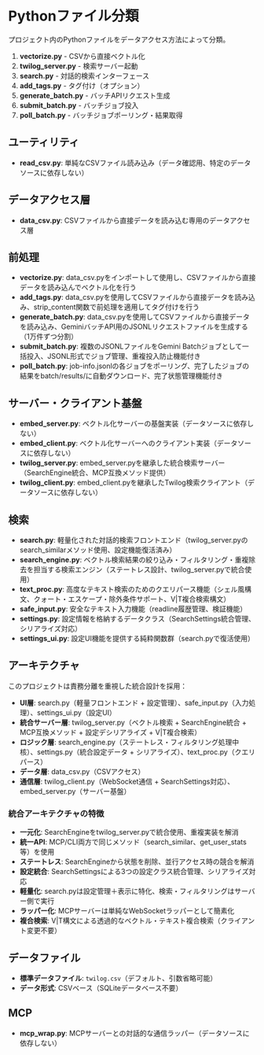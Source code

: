 # Pythonファイル分類

プロジェクト内のPythonファイルをデータアクセス方法によって分類。

1. **vectorize.py** - CSVから直接ベクトル化
2. **twilog_server.py** - 検索サーバー起動
3. **search.py** - 対話的検索インターフェース
4. **add_tags.py** - タグ付け（オプション）
5. **generate_batch.py** - バッチAPIリクエスト生成
6. **submit_batch.py** - バッチジョブ投入
7. **poll_batch.py** - バッチジョブポーリング・結果取得

## ユーティリティ
- **read_csv.py**: 単純なCSVファイル読み込み（データ確認用、特定のデータソースに依存しない）

## データアクセス層
- **data_csv.py**: CSVファイルから直接データを読み込む専用のデータアクセス層

## 前処理
- **vectorize.py**: data_csv.pyをインポートして使用し、CSVファイルから直接データを読み込んでベクトル化を行う
- **add_tags.py**: data_csv.pyを使用してCSVファイルから直接データを読み込み、strip_content関数で前処理を適用してタグ付けを行う
- **generate_batch.py**: data_csv.pyを使用してCSVファイルから直接データを読み込み、GeminiバッチAPI用のJSONLリクエストファイルを生成する（1万件ずつ分割）
- **submit_batch.py**: 複数のJSONLファイルをGemini Batchジョブとして一括投入、JSONL形式でジョブ管理、重複投入防止機能付き
- **poll_batch.py**: job-info.jsonlの各ジョブをポーリング、完了したジョブの結果をbatch/results/に自動ダウンロード、完了状態管理機能付き

## サーバー・クライアント基盤
- **embed_server.py**: ベクトル化サーバーの基盤実装（データソースに依存しない）
- **embed_client.py**: ベクトル化サーバーへのクライアント実装（データソースに依存しない）
- **twilog_server.py**: embed_server.pyを継承した統合検索サーバー（SearchEngine統合、MCP互換メソッド提供）
- **twilog_client.py**: embed_client.pyを継承したTwilog検索クライアント（データソースに依存しない）

## 検索
- **search.py**: 軽量化された対話的検索フロントエンド（twilog_server.pyのsearch_similarメソッド使用、設定機能復活済み）
- **search_engine.py**: ベクトル検索結果の絞り込み・フィルタリング・重複除去を担当する検索エンジン（ステートレス設計、twilog_server.pyで統合使用）
- **text_proc.py**: 高度なテキスト検索のためのクエリパース機能（シェル風構文、クォート・エスケープ・除外条件サポート、V|T複合検索構文）
- **safe_input.py**: 安全なテキスト入力機能（readline履歴管理、検証機能）
- **settings.py**: 設定情報を格納するデータクラス（SearchSettings統合管理、シリアライズ対応）
- **settings_ui.py**: 設定UI機能を提供する純粋関数群（search.pyで復活使用）

## アーキテクチャ
このプロジェクトは責務分離を重視した統合設計を採用：

- **UI層**: search.py（軽量フロントエンド + 設定管理）、safe_input.py（入力処理）、settings_ui.py（設定UI）
- **統合サーバー層**: twilog_server.py（ベクトル検索 + SearchEngine統合 + MCP互換メソッド + 設定デシリアライズ + V|T複合検索）
- **ロジック層**: search_engine.py（ステートレス・フィルタリング処理中核）、settings.py（統合設定データ + シリアライズ）、text_proc.py（クエリパース）
- **データ層**: data_csv.py（CSVアクセス）
- **通信層**: twilog_client.py（WebSocket通信 + SearchSettings対応）、embed_server.py（サーバー基盤）

### 統合アーキテクチャの特徴
- **一元化**: SearchEngineをtwilog_server.pyで統合使用、重複実装を解消
- **統一API**: MCP/CLI両方で同じメソッド（search_similar、get_user_stats等）を使用
- **ステートレス**: SearchEngineから状態を削除、並行アクセス時の競合を解消
- **設定統合**: SearchSettingsによる3つの設定クラス統合管理、シリアライズ対応
- **軽量化**: search.pyは設定管理＋表示に特化、検索・フィルタリングはサーバー側で実行
- **ラッパー化**: MCPサーバーは単純なWebSocketラッパーとして簡素化
- **複合検索**: V|T構文による透過的なベクトル・テキスト複合検索（クライアント変更不要）

## データファイル
- **標準データファイル**: `twilog.csv`（デフォルト、引数省略可能）
- **データ形式**: CSVベース（SQLiteデータベース不要）

## MCP
- **mcp_wrap.py**: MCPサーバーとの対話的な通信ラッパー（データソースに依存しない）
